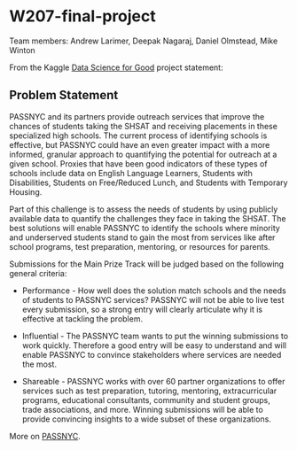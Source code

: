# W207-final-project

Team members: Andrew Larimer, Deepak Nagaraj, Daniel Olmstead, Mike Winton

From the Kaggle [Data Science for Good](https://www.kaggle.com/passnyc/data-science-for-good) project statement:

## Problem Statement

PASSNYC and its partners provide outreach services that improve the chances of students taking the SHSAT and receiving placements in these specialized high schools. The current process of identifying schools is effective, but PASSNYC could have an even greater impact with a more informed, granular approach to quantifying the potential for outreach at a given school. Proxies that have been good indicators of these types of schools include data on English Language Learners, Students with Disabilities, Students on Free/Reduced Lunch, and Students with Temporary Housing.

Part of this challenge is to assess the needs of students by using publicly available data to quantify the challenges they face in taking the SHSAT. The best solutions will enable PASSNYC to identify the schools where minority and underserved students stand to gain the most from services like after school programs, test preparation, mentoring, or resources for parents.

Submissions for the Main Prize Track will be judged based on the following general criteria:

- Performance - How well does the solution match schools and the needs of students to PASSNYC services? PASSNYC will not be able to live test every submission, so a strong entry will clearly articulate why it is effective at tackling the problem.

- Influential - The PASSNYC team wants to put the winning submissions to work quickly. Therefore a good entry will be easy to understand and will enable PASSNYC to convince stakeholders where services are needed the most.

- Shareable - PASSNYC works with over 60 partner organizations to offer services such as test preparation, tutoring, mentoring, extracurricular programs, educational consultants, community and student groups, trade associations, and more. Winning submissions will be able to provide convincing insights to a wide subset of these organizations.


More on [PASSNYC](http://www.passnyc.org/opportunity-explorer/).
